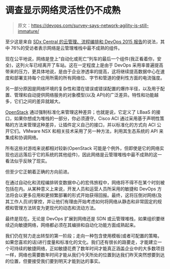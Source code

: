 # 调查显示网络灵活性仍不成熟

> 原文：<https://devops.com/survey-says-network-agility-is-still-immature/>

至少这是来自 [SDx Central 的云管理、流程编排和 DevOps 2015 报告](https://www.sdxcentral.com/articles/announcements/openstack-cloud-orchestration-automation-download-available/2015/10/)的说法，其中 76%的受访者表示网络是云管理堆栈中最不成熟的组件。

现在公平地说，网络是登上“自动化或死亡”列车的最后一个组件(我正看着你，安全)，这列火车已经离开了车站。这在一定程度上是由于 DevOps 采用率普遍提高带来的压力，更具体地说，是由于企业渗透率的提高，这将继续提高数据中心在速度和部署支持每个应用所需的所有网络位、字节和管道的便利性方面的电流强度。

另一部分原因是网络环境的复杂性和潜在错误或错误配置的爆炸半径，以及用于配置、管理和自动提供网络服务的对象模型(以及 API)的广泛差异。特性和功能越多，它们之间的差异就越大。

[OpenStack](https://devcentral.f5.com/d/tag/openstack) 通过强制标准化来管理这种差异；也就是说，它定义了 LBaaS 的接口，如果你想成为堆栈的一部分，你必须遵守。Cisco ACI 通过采用基于声明性策略的方法来管理这种差异，让插件定义自己的接口，并以标准化的方式向 ACI 公开它们。VMware NSX 和相关技术采用了另一种方法，利用其生态系统的 API 来集成和协调网络。

所有这些对游戏来说都相对较新(OpenStack 可能是个例外，但即使是它的网络实现也远远落后于它的系统的其他组件)，因此网络是云管理堆栈中最不成熟的这一看法似乎反映了现实。

但至少它正朝着正确的方向前进。

在通过自动化和流程编排转变数据中心的宏伟旅程中，网络将不得不在某个时刻被包括在内。从某种意义上来说，开发人员和运营人员所采用的敏捷和 DevOps 方法将会以更多应用和更频繁部署的形式开始获得回报。最终，这将压倒对网络(及其工作人员)的掌控，并让他们有理由开始考虑如何将网络从静态和非常固定的规模和管理方法转变为更现代的动态和流动方法。

最终是现在。无论是 DevOps 扩展到网络还是 SDN 或云管理堆栈，如果组织要继续迈向敏捷网络，网络都必须在其编排和自动化功能方面成熟起来。

我们仍在努力走出转型的第一阶段；走向一种包含使用模板(或者可配置的策略，如果您喜欢的话)进行度量和标准化的文化。我们还有很长的路要走，才能建立一个可持续的敏捷网络，正如敏捷花费了数年时间才能真正涵盖企业中的大多数项目一样，网络也需要数年时间才能从我们今天所处的位置到达我们昨天突然想要到达的位置，但要接受我们要到明天才能到达的事实。
